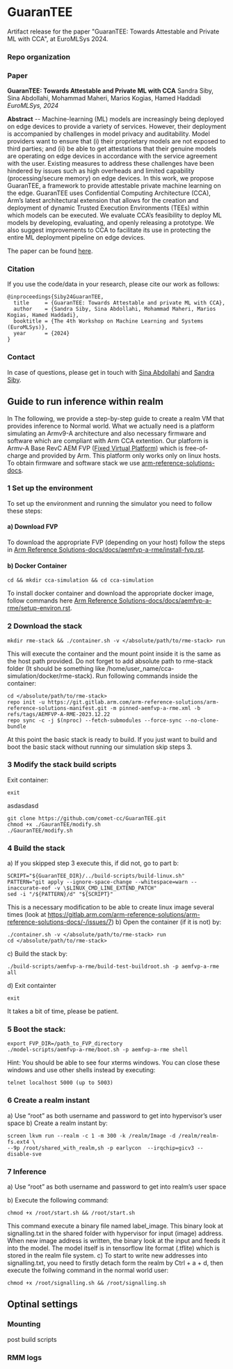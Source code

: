 # GuaranTEE

Artifact release for the paper "GuaranTEE: Towards Attestable and Private ML with CCA", at EuroMLSys 2024.

### Repo organization

### Paper

**GuaranTEE: Towards Attestable and Private ML with CCA**
Sandra Siby, Sina Abdollahi, Mohammad Maheri, Marios Kogias, Hamed Haddadi
_EuroMLSys, 2024_

**Abstract** -- Machine-learning (ML) models are increasingly being deployed on edge devices to provide a variety of services. However, their deployment is accompanied by challenges in model privacy and auditability. Model providers want to ensure that (i) their proprietary models are not exposed to third parties; and (ii) be able to get attestations that their genuine models are operating on edge devices in accordance with the service agreement with the user. Existing measures to address these challenges have been hindered by issues such as high overheads and limited capability (processing/secure
memory) on edge devices. In this work, we propose GuaranTEE, a framework to provide attestable private machine learning on the edge. GuaranTEE uses Confidential Computing Architecture (CCA), Arm’s latest architectural extension that allows for the creation and deployment of dynamic Trusted Execution Environments (TEEs) within which models can be executed. We evaluate CCA’s feasibility to deploy ML models by developing, evaluating, and openly releasing a prototype. We also suggest improvements to CCA to facilitate its use in protecting the entire ML deployment pipeline on edge devices.

The paper can be found [here]().

### Citation

If you use the code/data in your research, please cite our work as follows:

```
@inproceedings{Siby24GuaranTEE,
  title     = {GuaranTEE: Towards Attestable and private ML with CCA},
  author    = {Sandra Siby, Sina Abdollahi, Mohammad Maheri, Marios Kogias, Hamed Haddadi},
  booktitle = {The 4th Workshop on Machine Learning and Systems (EuroMLSys)},
  year      = {2024}
}
```

### Contact

In case of questions, please get in touch with [Sina Abdollahi](https://www.imperial.ac.uk/people/s.abdollahi22) and [Sandra Siby](https://sandrasiby.github.io/). 

## Guide to run inference within realm
In The following, we provide a step-by-step guide to create a realm VM that provides inference to Normal world. What we actually need is a platform simulating an Armv9-A architecture and also necessary firmware and software which are compliant with Arm CCA extention. Our platform is Armv-A Base RevC AEM FVP 
([Fixed Virtual Platform](https://developer.arm.com/Tools%20and%20Software/Fixed%20Virtual%20Platforms)) which is free-of-charge and provided by Arm. This platform only works only on linux hosts. To obtain firmware and software stack we use [arm-reference-solutions-docs](https://gitlab.arm.com/arm-reference-solutions/arm-reference-solutions-docs/-/tree/master?ref_type=heads).
### 1 Set up the environment
To set up the environment and running the simulator you need to follow these steps:
#### a) Download FVP
To download the appropriate FVP (depending on your host) follow the steps in [Arm Reference Solutions-docs/docs/aemfvp-a-rme/install-fvp.rst](https://gitlab.arm.com/arm-reference-solutions/arm-reference-solutions-docs/-/blob/master/docs/aemfvp-a-rme/install-fvp.rst).

#### b) Docker Container
```
cd && mkdir cca-simulation && cd cca-simulation
```
To install docker container and download the appropriate docker image, follow commands here [Arm Reference Solutions-docs/docs/aemfvp-a-rme/setup-environ.rst](https://gitlab.arm.com/arm-reference-solutions/arm-reference-solutions-docs/-/blob/master/docs/aemfvp-a-rme/setup-environ.rst).

### 2 Download the stack
```
mkdir rme-stack && ./container.sh -v </absolute/path/to/rme-stack> run
```
This will execute the container and the mount point inside it is the same as the host path provided. Do not forget to add absolute path to rme-stack folder (It should be something like /home/user_name/cca-simulation/docker/rme-stack).
Run following commands inside the container:
```
cd </absolute/path/to/rme-stack>
repo init -u https://git.gitlab.arm.com/arm-reference-solutions/arm-reference-solutions-manifest.git -m pinned-aemfvp-a-rme.xml -b refs/tags/AEMFVP-A-RME-2023.12.22
repo sync -c -j $(nproc) --fetch-submodules --force-sync --no-clone-bundle
```
At this point the basic stack is ready to build. If you just want to build and boot the basic stack without running our simulation skip steps 3.
### 3 Modify the stack build scripts
Exit container:
```
exit
```
asdasdasd
```
git clone https://github.com/comet-cc/GuaranTEE.git
chmod +x ./GauranTEE/modify.sh
./GauranTEE/modify.sh
```
### 4 Build the stack
a) If you skipped step 3 execute this, if did not, go to part b:
```
SCRIPT="${GuaranTEE_DIR}/../build-scripts/build-linux.sh"
PATTERN="git apply --ignore-space-change --whitespace=warn --inaccurate-eof -v \$LINUX_CMD_LINE_EXTEND_PATCH"
sed -i "/${PATTERN}/d" "${SCRIPT}"
```
This is a necessary modification to be able to create linux image several times (look at https://gitlab.arm.com/arm-reference-solutions/arm-reference-solutions-docs/-/issues/7)
b) Open the container (if it is not) by:
```
./container.sh -v </absolute/path/to/rme-stack> run
cd </absolute/path/to/rme-stack>
```
c) Build the stack by:
```
./build-scripts/aemfvp-a-rme/build-test-buildroot.sh -p aemfvp-a-rme all
```
d) Exit containter
```
exit
```
It takes a bit of time, please be patient.
### 5 Boot the stack:
```
export FVP_DIR=/path_to_FVP_directory
./model-scripts/aemfvp-a-rme/boot.sh -p aemfvp-a-rme shell
```
Hint: You should be able to see four xterms windows. You can close these windows and use other shells instead by executing:
```
telnet localhost 5000 (up to 5003)
```

### 6 Create a realm instant
a) Use “root” as both username and password to get into hypervisor’s user space
b) Create a realm instant by:
```
screen lkvm run --realm -c 1 -m 300 -k /realm/Image -d /realm/realm-fs.ext4 \
--9p /root/shared_with_realm,sh -p earlycon  --irqchip=gicv3 --disable-sve
```

### 7 Inference 
a) Use “root” as both username and password to get into realm’s user space

b) Execute the following command:
```
chmod +x /root/start.sh && /root/start.sh
```
This command execute a binary file named label_image. This binary look at signalling.txt in the shared folder with hypervisor for input (image) address. When new image address is written, the binary look at the input and feeds it into the model. The model itself is in tensorflow lite format (.tflite) which is stored in the realm file system. 
c) To start to write new addresses into signalling.txt, you need to firstly detach form the realm by Ctrl + a + d, then execute the follwing command in the normal world user:
```
chmod +x /root/signalling.sh && /root/signalling.sh
```
## Optinal settings
### Mounting
post build scripts
### RMM logs
